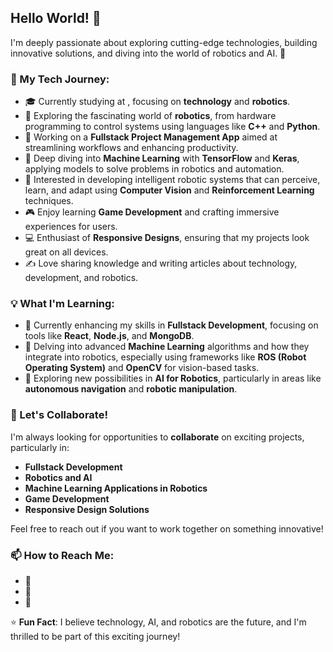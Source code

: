 ## Hello World! 👋

I'm deeply passionate about exploring cutting-edge technologies, building innovative solutions, and diving into the world of robotics and AI. 🚀

### 🌟 My Tech Journey:
- 🎓 Currently studying at , focusing on **technology** and **robotics**.
- 🤖 Exploring the fascinating world of **robotics**, from hardware programming to control systems using languages like **C++** and **Python**.
- 🔭 Working on a **Fullstack Project Management App** aimed at streamlining workflows and enhancing productivity.
- 🧠 Deep diving into **Machine Learning** with **TensorFlow** and **Keras**, applying models to solve problems in robotics and automation.
- 🤖 Interested in developing intelligent robotic systems that can perceive, learn, and adapt using **Computer Vision** and **Reinforcement Learning** techniques.
- 🎮 Enjoy learning **Game Development** and crafting immersive experiences for users.
- 💻 Enthusiast of **Responsive Designs**, ensuring that my projects look great on all devices.
- ✍️ Love sharing knowledge and writing articles about technology, development, and robotics.

### 💡 What I'm Learning:
- 🌱 Currently enhancing my skills in **Fullstack Development**, focusing on tools like **React**, **Node.js**, and **MongoDB**.
- 🤖 Delving into advanced **Machine Learning** algorithms and how they integrate into robotics, especially using frameworks like **ROS (Robot Operating System)** and **OpenCV** for vision-based tasks.
- 🚀 Exploring new possibilities in **AI for Robotics**, particularly in areas like **autonomous navigation** and **robotic manipulation**.

### 🤝 Let's Collaborate!
I'm always looking for opportunities to **collaborate** on exciting projects, particularly in:
  - **Fullstack Development**
  - **Robotics and AI**
  - **Machine Learning Applications in Robotics**
  - **Game Development**
  - **Responsive Design Solutions**

Feel free to reach out if you want to work together on something innovative!

### 📫 How to Reach Me:
- 📧 
- 💼 
- 📝 

⭐ **Fun Fact**: I believe technology, AI, and robotics are the future, and I'm thrilled to be part of this exciting journey!
